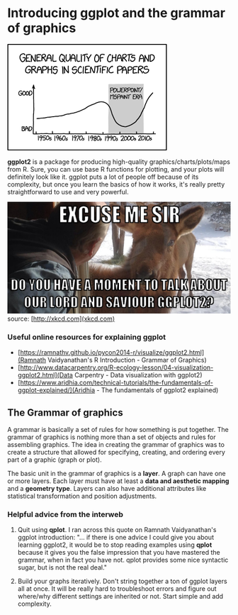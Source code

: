 # Introducing ggplot and the grammar of graphics
![](img/scientific_paper_graph_quality.png)

__ggplot2__ is a package for producing high-quality graphics/charts/plots/maps from R. Sure, you can use base R functions for plotting, and your plots will definitely look like it. ggplot puts a lot of people off because of its complexity, but once you learn the basics of how it works, it's really pretty straightforward to use and very powerful.

![](img/ggplotmeme.jpeg)
source: [http://xkcd.com](xkcd.com)

### Useful online resources for explaining ggplot
- [https://ramnathv.github.io/pycon2014-r/visualize/ggplot2.html](Ramnath Vaidyanathan's R Introduction - Grammar of Graphics)
- [http://www.datacarpentry.org/R-ecology-lesson/04-visualization-ggplot2.html](Data Carpentry - Data visualization with ggplot2)
- [https://www.aridhia.com/technical-tutorials/the-fundamentals-of-ggplot-explained/](Aridhia - The fundamentals of ggplot2 explained)

## The Grammar of graphics
A grammar is basically a set of rules for how something is put together. The grammar of graphics is nothing more than a set of objects and rules for assembling graphics. The idea in creating the grammar of graphics was to create a structure that allowed for specifying, creating, and ordering every part of a graphic (graph or plot).

The basic unit in the grammar of graphics is a __layer__. A graph can have one or more layers. Each layer must have at least a __data and aesthetic mapping__ and a __geometry type__. Layers can also have additional attributes like statistical transformation and position adjustments.

### Helpful advice from the interweb
1. Quit using __qplot__. I ran across this quote on Ramnath Vaidyanathan's ggplot introduction: "... if there is one advice I could give you about learning ggplot2, it would be to stop reading examples using __qplot__ because it gives you the false impression that you have mastered the grammar, when in fact you have not. qplot provides some nice syntactic sugar, but is not the real deal."

2. Build your graphs iteratively. Don't string together a ton of ggplot layers all at once. It will be really hard to troubleshoot errors and figure out where/why different settings are inherited or not. Start simple and add complexity.
